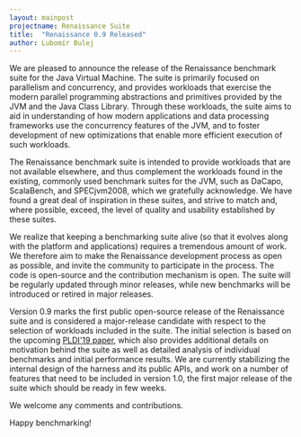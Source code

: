 ```yaml
---
layout: mainpost
projectname: Renaissance Suite
title:  "Renaissance 0.9 Released"
author: Lubomír Bulej
---
```


We are pleased to announce the release of the Renaissance benchmark
suite for the Java Virtual Machine. The suite is primarily focused on
parallelism and concurrency, and provides workloads that exercise the modern
parallel programming abstractions and primitives provided by the JVM and the
Java Class Library. Through these workloads, the suite aims to aid in 
understanding of how modern applications and data processing frameworks use
the concurrency features of the JVM, and to foster development of new
optimizations that enable more efficient execution of such workloads.

The Renaissance benchmark suite is intended to provide workloads that are not
available elsewhere, and thus complement the workloads found in the existing,
commonly used benchmark suites for the JVM, such as DaCapo, ScalaBench, and 
SPECjvm2008, which we gratefully acknowledge. We have found a great deal of
inspiration in these suites, and strive to match and, where possible, exceed,
the level of quality and usability established by these suites.

We realize that keeping a benchmarking suite alive (so that it evolves along
with the platform and applications) requires a tremendous amount of work. We
therefore aim to make the Renaissance development process as open as possible,
and invite the community to participate in the process. The code is open-source
and the contribution mechanism is open. The suite will be regularly updated
through minor releases, while new benchmarks will be introduced or retired in
major releases.

Version 0.9 marks the first public open-source release of the Renaissance suite
and is considered a major-release candidate with respect to the selection of
workloads included in the suite. The initial selection is based on the upcoming
[PLDI'19 paper](/resources/docs/renaissance-suite.pdf), which also provides
additional details on motivation behind the suite as well as detailed analysis
of individual benchmarks and initial performance results.
We are currently stabilizing the internal design of the harness and its public
APIs, and work on a number of features that need to be included in version 1.0,
the first major release of the suite which should be ready in few weeks.

We welcome any comments and contributions.

Happy benchmarking!

